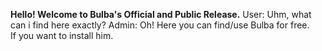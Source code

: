 **Hello! Welcome to Bulba's Official and Public Release.**
   User: Uhm, what can i find here exactly?
   Admin: Oh! Here you can find/use Bulba for free.   
If you want to install him.
